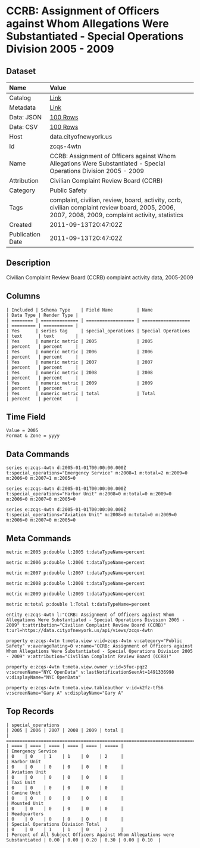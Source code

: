 # CCRB: Assignment of Officers against Whom Allegations Were Substantiated - Special Operations Division 2005 - 2009

## Dataset

| Name | Value |
| :--- | :---- |
| Catalog | [Link](https://catalog.data.gov/dataset/ccrb-assignment-of-officers-against-whom-allegations-were-substantiated-special-operation--25e95) |
| Metadata | [Link](https://data.cityofnewyork.us/api/views/zcqs-4wtn) |
| Data: JSON | [100 Rows](https://data.cityofnewyork.us/api/views/zcqs-4wtn/rows.json?max_rows=100) |
| Data: CSV | [100 Rows](https://data.cityofnewyork.us/api/views/zcqs-4wtn/rows.csv?max_rows=100) |
| Host | data.cityofnewyork.us |
| Id | zcqs-4wtn |
| Name | CCRB: Assignment of Officers against Whom Allegations Were Substantiated - Special Operations Division 2005 - 2009 |
| Attribution | Civilian Complaint Review Board (CCRB) |
| Category | Public Safety |
| Tags | complaint, civilian, review, board, activity, ccrb, civilian complaint review board, 2005, 2006, 2007, 2008, 2009, complaint activity, statistics |
| Created | 2011-09-13T20:47:02Z |
| Publication Date | 2011-09-13T20:47:02Z |

## Description

Civilian Complaint Review Board (CCRB) complaint activity data, 2005-2009

## Columns

```ls
| Included | Schema Type    | Field Name         | Name               | Data Type | Render Type |
| ======== | ============== | ================== | ================== | ========= | =========== |
| Yes      | series tag     | special_operations | Special Operations | text      | text        |
| Yes      | numeric metric | 2005               | 2005               | percent   | percent     |
| Yes      | numeric metric | 2006               | 2006               | percent   | percent     |
| Yes      | numeric metric | 2007               | 2007               | percent   | percent     |
| Yes      | numeric metric | 2008               | 2008               | percent   | percent     |
| Yes      | numeric metric | 2009               | 2009               | percent   | percent     |
| Yes      | numeric metric | total              | Total              | percent   | percent     |
```

## Time Field

```ls
Value = 2005
Format & Zone = yyyy
```

## Data Commands

```ls
series e:zcqs-4wtn d:2005-01-01T00:00:00.000Z t:special_operations="Emergency Service" m:2008=1 m:total=2 m:2009=0 m:2006=0 m:2007=1 m:2005=0

series e:zcqs-4wtn d:2005-01-01T00:00:00.000Z t:special_operations="Harbor Unit" m:2008=0 m:total=0 m:2009=0 m:2006=0 m:2007=0 m:2005=0

series e:zcqs-4wtn d:2005-01-01T00:00:00.000Z t:special_operations="Aviation Unit" m:2008=0 m:total=0 m:2009=0 m:2006=0 m:2007=0 m:2005=0
```

## Meta Commands

```ls
metric m:2005 p:double l:2005 t:dataTypeName=percent

metric m:2006 p:double l:2006 t:dataTypeName=percent

metric m:2007 p:double l:2007 t:dataTypeName=percent

metric m:2008 p:double l:2008 t:dataTypeName=percent

metric m:2009 p:double l:2009 t:dataTypeName=percent

metric m:total p:double l:Total t:dataTypeName=percent

entity e:zcqs-4wtn l:"CCRB: Assignment of Officers against Whom Allegations Were Substantiated - Special Operations Division 2005 - 2009" t:attribution="Civilian Complaint Review Board (CCRB)" t:url=https://data.cityofnewyork.us/api/views/zcqs-4wtn

property e:zcqs-4wtn t:meta.view v:id=zcqs-4wtn v:category="Public Safety" v:averageRating=0 v:name="CCRB: Assignment of Officers against Whom Allegations Were Substantiated - Special Operations Division 2005 - 2009" v:attribution="Civilian Complaint Review Board (CCRB)"

property e:zcqs-4wtn t:meta.view.owner v:id=5fuc-pqz2 v:screenName="NYC OpenData" v:lastNotificationSeenAt=1491336998 v:displayName="NYC OpenData"

property e:zcqs-4wtn t:meta.view.tableauthor v:id=k2fz-tf56 v:screenName="Gary A" v:displayName="Gary A"
```

## Top Records

```ls
| special_operations                                                          | 2005 | 2006 | 2007 | 2008 | 2009 | total | 
| =========================================================================== | ==== | ==== | ==== | ==== | ==== | ===== | 
| Emergency Service                                                           | 0    | 0    | 1    | 1    | 0    | 2     | 
| Harbor Unit                                                                 | 0    | 0    | 0    | 0    | 0    | 0     | 
| Aviation Unit                                                               | 0    | 0    | 0    | 0    | 0    | 0     | 
| Taxi Unit                                                                   | 0    | 0    | 0    | 0    | 0    | 0     | 
| Canine Unit                                                                 | 0    | 0    | 0    | 0    | 0    | 0     | 
| Mounted Unit                                                                | 0    | 0    | 0    | 0    | 0    | 0     | 
| Headquarters                                                                | 0    | 0    | 0    | 0    | 0    | 0     | 
| Special Operations Division Total                                           | 0    | 0    | 1    | 1    | 0    | 2     | 
| Percent of All Subject Officers Against Whom Allegations were Substantiated | 0.00 | 0.00 | 0.20 | 0.30 | 0.00 | 0.10  | 
```